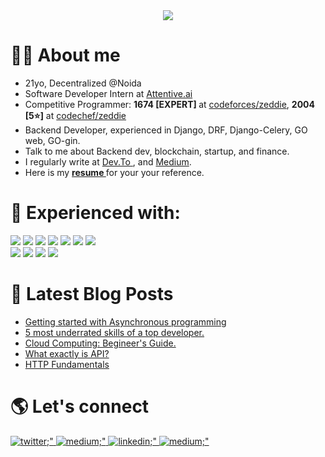 <div align="center">
  <img src="https://user-images.githubusercontent.com/26124625/119921844-5954fa00-bf8c-11eb-8400-de37098e8973.png" align="center"/>
</div>

# 👨‍🚀 About me

  - 21yo, Decentralized @Noida
  - Software Developer Intern at [Attentive.ai](https://attentive.ai)
  - Competitive Programmer: <strong> 1674 [EXPERT] </strong> at <a href=https://codeforces.com/profile/zeddie  target="_blank"> codeforces/zeddie</a>, <strong> 2004 [5⭐]</strong>  at <a href=https://codechef.com/user/zeddie  target="_blank"> codechef/zeddie</a>
  - Backend Developer, experienced in Django, DRF, Django-Celery, GO web, GO-gin.
  - Talk to me about Backend dev, blockchain, startup, and finance.
  - I regularly write at <a href="https://dev.to/anubhavitis" target="_blank"> Dev.To </a>, and <a href="http://medium.com/@anubhavitis" target="_blank"> Medium</a>.
  - Here is my <strong> <a href="https://anubhavitis.github.io/Resume/" target="_blank"> resume </a></strong> for your your reference.

# 💪 Experienced with:
<div>
    <p align="left">
      <img src=https://img.shields.io/badge/C%2B%2B-00599C?style=for-the-badge&logo=c%2B%2B&logoColor=white /> <img src=https://img.shields.io/badge/Go-00ADD8?style=for-the-badge&logo=go&logoColor=white / > <img src=https://img.shields.io/badge/Python-14354C?style=for-the-badge&logo=python&logoColor=white /> <img src=https://img.shields.io/badge/Django-092E20?style=for-the-badge&logo=django&logoColor=white /> <img src=https://img.shields.io/badge/JavaScript-F7DF1E?style=for-the-badge&logo=javascript&logoColor=black /> <img src=https://img.shields.io/badge/MySQL-00000F?style=for-the-badge&logo=mysql&logoColor=white /> <img src="https://img.shields.io/badge/SQLite-07405E?style=for-the-badge&logo=sqlite&logoColor=white"/> <br> <img src=https://img.shields.io/badge/Netlify-00C7B7?style=for-the-badge&logo=netlify&logoColor=white /> <img src=https://img.shields.io/badge/Heroku-430098?style=for-the-badge&logo=heroku&logoColor=white /> <img src=https://img.shields.io/badge/Microsoft_Azure-0089D6?style=for-the-badge&logo=microsoft-azure&logoColor=white /> <img src=https://img.shields.io/badge/Amazon_AWS-232F3E?style=for-the-badge&logo=amazon-aws&logoColor=white />
</p>
 
  </div>

# 📝 Latest Blog Posts

- [Getting started with Asynchronous programming](https://dev.to/anubhavitis/getting-started-with-asynchronous-programming-4jd2)
- [5 most underrated skills of a top developer.](https://dev.to/anubhavitis/5-most-underrated-skills-of-a-top-developer-bin)
- [Cloud Computing: Begineer's Guide.](https://dev.to/anubhavitis/cloud-computing-beginners-guide-lj7)
- [What exactly is API?](https://dev.to/anubhavitis/apis-for-beginners-34ie)
- [HTTP Fundamentals](https://dev.to/anubhavitis/http-fundamentals-5831)

# 🌎 Let's connect
<div>
  <a href="https://twitter.com/anubhavitis" target="_blank">
    <img src=https://img.shields.io/badge/twitter-%2300acee.svg?&style=for-the-badge&logo=twitter&logoColor=white alt=twitter;" />
  </a>
  <a href="https://dev.to/anubhavitis" target="_blank">
    <img src=https://img.shields.io/badge/dev.to-0A0A0A?style=for-the-badge&logo=dev.to&logoColor=white alt=medium;" />
  </a>
  <a href="https://linkedin.com/in/anubhavitis" target="_blank">
    <img src=https://img.shields.io/badge/LinkedIn-0077B5?style=for-the-badge&logo=linkedin&logoColor=white alt=linkedin;" />
  </a>
  <a href="https://medium.com/@anubhavitis" target="_blank">
    <img src=https://img.shields.io/badge/Medium-12100E?style=for-the-badge&logo=medium&logoColor=white alt=medium;" />
  </a>
</div>
